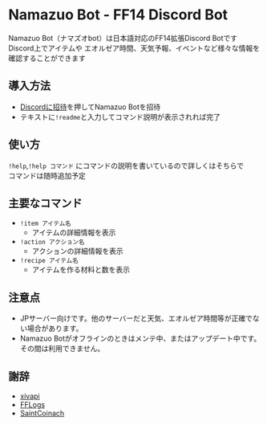 # Namazuo Bot - FF14 Discord Bot
Namazuo Bot（ナマズオbot）は日本語対応のFF14拡張Discord Botです  
Discord上でアイテムや エオルゼア時間、天気予報、イベントなど様々な情報を確認することができます  

## 導入方法
- [Discordに招待](https://discordapp.com/api/oauth2/authorize?client_id=423156211534397461&permissions=8&scope=bot)を押してNamazuo Botを招待  
- テキストに`!readme`と入力してコマンド説明が表示されれば完了


## 使い方
`!help`,`!help コマンド` にコマンドの説明を書いているので詳しくはそちらで  
コマンドは随時追加予定

## 主要なコマンド
- `!item アイテム名`
  - アイテムの詳細情報を表示
- `!action アクション名`
  - アクションの詳細情報を表示
- `!recipe アイテム名`
  - アイテムを作る材料と数を表示

## 注意点
- JPサーバー向けです。他のサーバーだと天気、エオルゼア時間等が正確でない場合があります。
- Namazuo Botがオフラインのときはメンテ中、またはアップデート中です。その間は利用できません。

## 謝辞
- [xivapi](https://xivapi.com/)
- [FFLogs](https://www.fflogs.com/)
- [SaintCoinach](https://github.com/Rogueadyn/SaintCoinach)
